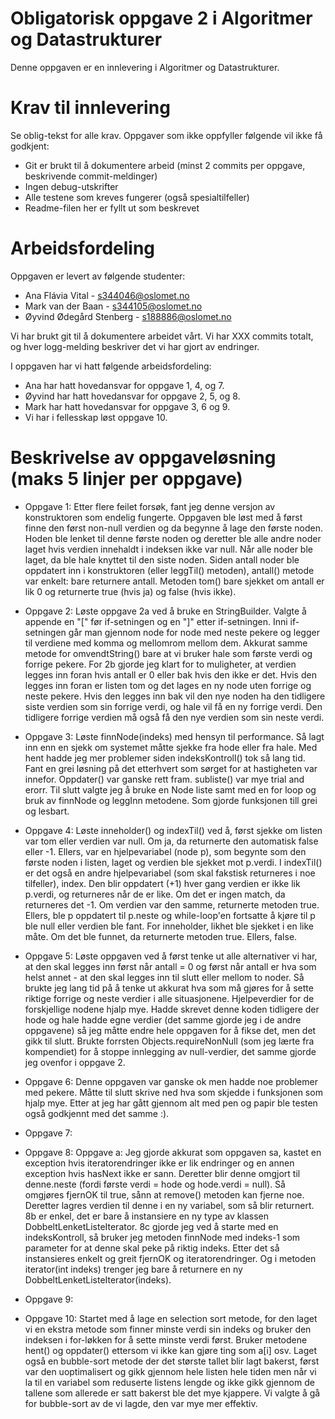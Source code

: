 # Obligatorisk oppgave 2 i Algoritmer og Datastrukturer

Denne oppgaven er en innlevering i Algoritmer og Datastrukturer. 

# Krav til innlevering

Se oblig-tekst for alle krav. Oppgaver som ikke oppfyller følgende vil ikke få godkjent:

* Git er brukt til å dokumentere arbeid (minst 2 commits per oppgave, beskrivende commit-meldinger)	
* Ingen debug-utskrifter
* Alle testene som kreves fungerer (også spesialtilfeller)
* Readme-filen her er fyllt ut som beskrevet

# Arbeidsfordeling

Oppgaven er levert av følgende studenter:
* Ana Flávia Vital - s344046@oslomet.no
* Mark van der Baan - s344105@oslomet.no
* Øyvind Ødegård Stenberg - s188886@oslomet.no

Vi har brukt git til å dokumentere arbeidet vårt. Vi har XXX commits totalt, og hver logg-melding beskriver det vi har gjort av endringer.

I oppgaven har vi hatt følgende arbeidsfordeling:
* Ana har hatt hovedansvar for oppgave 1, 4, og 7. 
* Øyvind har hatt hovedansvar for oppgave 2, 5, og 8. 
* Mark har hatt hovedansvar for oppgave 3, 6 og 9. 
* Vi har i fellesskap løst oppgave 10. 

# Beskrivelse av oppgaveløsning (maks 5 linjer per oppgave)

* Oppgave 1: Etter flere feilet forsøk, fant jeg denne versjon av konstruktoren som endelig fungerte. 
             Oppgaven ble løst med å først finne den først non-null verdien og da begynne å lage den første noden.
             Hoden ble lenket til denne første noden og deretter ble alle andre noder laget hvis verdien innehaldt i indeksen ikke var null.
             Når alle noder ble laget, da ble hale knyttet til den siste noden.
             Siden antall noder ble oppdatert inn i konstruktoren (eller leggTil() metoden), antall() metode var enkelt: bare returnere antall.
             Metoden tom() bare sjekket om antall er lik 0 og returnerte true (hvis ja) og false (hvis ikke).

* Oppgave 2: Løste oppgave 2a ved å bruke en StringBuilder. Valgte å appende en "[" før if-setningen og en "]" etter if-setningen. 
             Inni if-setningen går man gjennom node for node med neste pekere og legger til verdiene med komma og mellomrom mellom dem. Akkurat samme metode for omvendtString() 
             bare at vi bruker hale som første verdi og forrige pekere. For 2b gjorde jeg klart for to muligheter, at verdien legges inn foran hvis antall er 0 eller bak hvis den 
             ikke er det. Hvis den legges inn foran er listen tom og det lages en ny node uten forrige og neste pekere. Hvis den legges inn bak vil den nye noden ha den tidligere 
             siste verdien som sin forrige verdi, og hale vil få en ny forrige verdi. Den tidligere forrige verdien må også få den nye verdien som sin neste verdi.
             
* Oppgave 3: Løste finnNode(indeks) med hensyn til performance. Så lagt inn enn en sjekk om systemet måtte sjekke fra hode eller fra hale. 
             Med hent hadde jeg mer problemer siden indeksKontroll() tok så lang tid. Fant en grei løsning på det etterhvert som sørget for at hastigheten var innefor.
             Oppdater() var ganske rett fram.
             subliste() var mye trial and erorr. Til slutt valgte jeg å bruke en Node liste samt med en for loop og bruk av finnNode og leggInn metodene. Som gjorde funksjonen till grei og lesbart.

* Oppgave 4: Løste inneholder()  og indexTil() ved å, først sjekke om listen var tom eller verdien var null. Om ja, da returnerte den automatisk false eller -1. 
             Ellers, var en hjelpevariabel (node p), som begynte som den første noden i listen, laget og verdien ble sjekket mot p.verdi.
             I indexTil() er det også en andre hjelpevariabel (som skal fakstisk returneres i noe tilfeller), index. 
             Den blir oppdatert (+1) hver gang verdien er ikke lik p.verdi, og returneres når de er like. Om det er ingen match, da returneres det -1.
             Om verdien var den samme, returnerte metoden true. Ellers, ble p oppdatert til p.neste og while-loop'en fortsatte å kjøre til p ble null eller verdien ble fant.
             For inneholder, likhet ble sjekket i en like måte. Om det ble funnet, da returnerte metoden true. Ellers, false.
              

* Oppgave 5: Løste oppgaven ved å først tenke ut alle alternativer vi har, at den skal legges inn først når antall = 0 og først når antall er hva som helst annet - at den skal legges 
             inn til slutt eller mellom to noder. Så brukte jeg lang tid på å tenke ut akkurat hva som må gjøres for å sette riktige forrige og neste verdier i alle situasjonene. 
             Hjelpeverdier for de forskjellige nodene hjalp mye. Hadde skrevet denne koden tidligere der hode og hale hadde egne verdier (det samme gjorde jeg i de andre oppgavene) 
             så jeg måtte endre hele oppgaven for å fikse det, men det gikk til slutt. Brukte forrsten Objects.requireNonNull (som jeg lærte fra kompendiet) for å stoppe innlegging av null-verdier, 
             det samme gjorde jeg ovenfor i oppgave 2.
             
* Oppgave 6: Denne oppgaven var ganske ok men hadde noe problemer med pekere. Måtte til slutt skrive ned hva som skjedde i funksjonen som hjalp mye.
             Etter at jeg har gått gjennom alt med pen og papir ble testen også godkjennt med det samme :).

* Oppgave 7:

* Oppgave 8: Oppgave a: Jeg gjorde akkurat som oppgaven sa, kastet en exception hvis iteratorendringer ikke er lik endringer og en annen exception hvis hasNext ikke er sann. Deretter blir denne omgjort til 
             denne.neste (fordi første verdi = hode og hode.verdi = null). Så omgjøres fjernOK til true, sånn at remove() metoden kan fjerne noe. Deretter lagres verdien til denne i en ny variabel, som så blir returnert.
             8b er enkel, det er bare å instansiere en ny type av klassen DobbeltLenketListeIterator. 8c gjorde jeg ved å starte med en indeksKontroll, så bruker jeg metoden finnNode med indeks-1 som parameter for at 
             denne skal peke på riktig indeks. Etter det så instansieres enkelt og greit fjernOK og iteratorendringer. Og i metoden iterator(int indeks) trenger jeg bare å returnere en ny
             DobbeltLenketListeIterator(indeks).
             
* Oppgave 9:

* Oppgave 10: Startet med å lage en selection sort metode, for den laget vi en ekstra metode som finner minste verdi sin indeks og bruker den indeksen 
              i for-løkken for å sette minste verdi først. Bruker metodene hent() og oppdater() ettersom vi ikke kan gjøre ting som a[i] osv. Laget også en 
              bubble-sort metode der det største tallet blir lagt bakerst, først var den uoptimalisert og gikk gjennom hele listen hele tiden men når vi la til
              en variabel som reduserte listens lengde og ikke gikk gjennom de tallene som allerede er satt bakerst ble det mye kjappere.
              Vi valgte å gå for bubble-sort av de vi lagde, den var mye mer effektiv.

